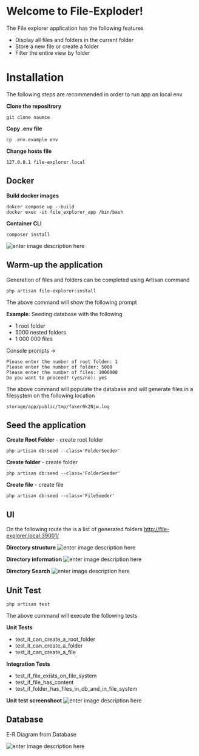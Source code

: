 # Welcome to File-Exploder!

The File explorer application has the following features
- Display all files and folders in the current folder
- Store a new file or create a folder
- Filter the entire view by folder

# Installation

The following steps are recommended in order to run app on local env

**Clone the repositrory**

    git clone naumce   

**Copy .env file**

    cp .env.example env

**Change hosts file**

    127.0.0.1 file-explorer.local

## Docker

**Build docker images**

    dokcer compose up --build
    docker exec -it file_explorer_app /bin/bash

**Container CLI**

    composer install


![enter image description here](https://raw.githubusercontent.com/naumcei/file-explorer/master/storage/screenshoots/docker.png)


## Warm-up the application

Generation of files and folders can be completed using Artisan command

    php artisan file-explorer:install

The above command will show the following prompt

**Example**: Seeding database with the following
- 1 root folder
- 5000 nested folders
- 1 000 000 files

Console prompts ->

    Please enter the number of root folder: 1
    Please enter the number of folder: 5000
    Please enter the number of files: 1000000
    Do you want to proceed? (yes/no): yes

The above command will populate the database and will generate files in a filesystem on the following location

    storage/app/public/tmp/faker0k2Njw.log

## Seed the application

**Create Root Folder** - create root folder

    php artisan db:seed --class='FolderSeeder'

**Create folder** - create folder

    php artisan db:seed --class='FolderSeeder'

**Create file** - create file

    php artisan db:seed --class='FileSeeder'

## UI

On the following route the is a list of generated folders
http://file-explorer.local:39001/

**Directory structure**
![enter image description here](https://raw.githubusercontent.com/naumcei/file-explorer/master/storage/screenshoots/ui_1.png)

**Directory information**
![enter image description here](https://raw.githubusercontent.com/naumcei/file-explorer/master/storage/screenshoots/ui_2.png)

**Directory Search**
![enter image description here](https://raw.githubusercontent.com/naumcei/file-explorer/master/storage/screenshoots/ui_3.png)
## Unit Test

    php artisan test
The above command will execute the following tests

**Unit Tests**

- test_it_can_create_a_root_folder
- test_it_can_create_a_folder
- test_it_can_create_a_file

**Integration Tests**
- test_if_file_exists_on_file_system
- test_if_file_has_content
- test_if_folder_has_files_in_db_and_in_file_system

**Unit test screenshoot**
![enter image description here](https://raw.githubusercontent.com/naumcei/file-explorer/master/storage/screenshoots/unit_test.png)

## Database
E-R Diagram from Database

![enter image description here](https://raw.githubusercontent.com/naumcei/file-explorer/master/storage/screenshoots/db.png)

